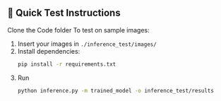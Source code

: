 ## 🚀 Quick Test Instructions

Clone the Code folder
To test on sample images:

1. Insert your images in `./inference_test/images/`
2. Install dependencies:
   ```bash
   pip install -r requirements.txt
3. Run
   ```bash
   python inference.py -m trained_model -o inference_test/results
